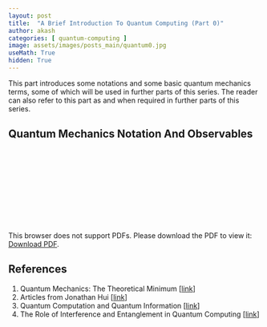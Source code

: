 ```yaml
---
layout: post
title:  "A Brief Introduction To Quantum Computing (Part 0)"
author: akash
categories: [ quantum-computing ]
image: assets/images/posts_main/quantum0.jpg
useMath: True
hidden: True
---
```


This part introduces some notations and some basic quantum mechanics terms, some of which will be used in further parts of this series. The reader can also refer to this part as and when required in further parts of this series.


## Quantum Mechanics Notation And Observables


<object data="{{ site.url }}/{{ site.baseurl }}/assets/pdfs/Quantum_Computation_(Part_0).pdf" type="application/pdf" width="100%" height="1000">
    <embed src="{{ site.url }}/{{ site.baseurl }}/assets/pdfs/Quantum_Computation_(Part_0).pdf" type="application/pdf">
        <p>This browser does not support PDFs. Please download the PDF to view it: <a href="{{ site.url }}/{{ site.baseurl }}/assets/pdfs/Quantum_Computation_(Part_0).pdf">Download PDF</a>.</p>
    </embed>
</object>

## References

1. Quantum Mechanics: The Theoretical Minimum [[link](https://3lib.net/dl/5156427/94f98c)]
2. Articles from Jonathan Hui [[link](https://www.mustythoughts.com/resources.html)]
3. Quantum Computation and Quantum Information  [[link](https://3lib.net/dl/1285150/5a7ec6)]
4. The Role of Interference and Entanglement in Quantum Computing [[link](http://pages.cs.wisc.edu/~dieter/Papers/vangael-thesis.pdf)]

